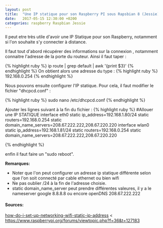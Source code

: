 ```yaml
---
layout: post
title:  "Une IP statique pour son Raspberry PI sous Rapsbian 8 (Jessie)"
date:   2017-05-15 12:30:00 +0200
categories: raspberry Raspbian Jessie
---
```


Il peut etre très utile d'avoir une IP Statique pour son Raspberry, notamment si l'on souhaite s'y connecter à distance.

Il faut tout d'abord récupérer des informations sur la connexion , notamment connaitre l'adresse de la porte du routeur. Ainsi il faut taper :

{% highlight ruby %}
ip route | grep default | awk '{print $3}'
{% endhighlight %}
On obtient alors une adresse du type :
{% highlight ruby %}
192.168.0.254
{% endhighlight %}


Nous pouvons ensuite configurer l'IP statique. Pour cela, il faut modifier le fichier "dhcpcd.conf" :

{% highlight ruby %}
sudo nano /etc/dhcpcd.conf
{% endhighlight %}

Ajouter les lignes suivant à la fin du fichier :
{% highlight ruby %}
#Allouer une IP STATIQUE
interface eth0
static ip_address=192.168.1.80/24
static routers=192.168.0.254
static domain_name_servers=208.67.222.222,208.67.220.220
interface wlan0
static ip_address=192.168.1.81/24
static routers=192.168.0.254
static domain_name_servers=208.67.222.222,208.67.220.220

{% endhighlight %}

enfin il faut faire un "sudo reboot".

<strong>Remarques: </strong>
 - Noter que l'on peut configurer un adresse ip statique différente selon que l'on soit connecté par cable ethernet ou bien wifi
 - Ne pas oublier /24 à la fin de l'adresse choisie.
 - static domain_name_server peut prendre différentes valeures, il y a le nameserver google 8.8.8.8 ou encore openDNS 208.67.222.222
 
<h4><strong>Sources:</strong></h4>
 
<a href="https://raspberrypi.stackexchange.com/questions/37920/how-do-i-set-up-networking-wifi-static-ip-address">how-do-i-set-up-networking-wifi-static-ip-address</a>
<
<a href="https://www.raspberrypi.org/forums/viewtopic.php?f=36&t=127183" target="_Blanck">https://www.raspberrypi.org/forums/viewtopic.php?f=36&t=127183</a>
